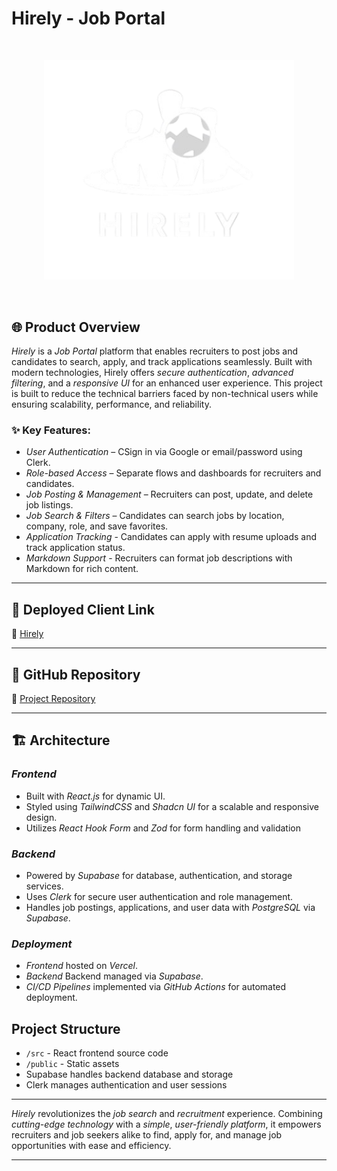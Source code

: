 # Hirely - Job Portal

<br />
<p align="center">
  <img src="public/logo.png" alt="Hirely Logo" width="400"/>
</p>
<br />

## 🌐 Product Overview

_Hirely_ is a _Job Portal_ platform that enables recruiters to post jobs and candidates to search, apply, and track applications seamlessly. Built with modern technologies, Hirely offers _secure authentication_, _advanced filtering_, and a _responsive UI_ for an enhanced user experience.
This project is built to reduce the technical barriers faced by non-technical users while ensuring scalability, performance, and reliability.

### ✨ Key Features:

-   _User Authentication_ – CSign in via Google or email/password using Clerk.
-   _Role-based Access_ – Separate flows and dashboards for recruiters and candidates.
-   _Job Posting & Management_ – Recruiters can post, update, and delete job listings.
-   _Job Search & Filters_ – Candidates can search jobs by location, company, role, and save favorites.
-   _Application Tracking_ - Candidates can apply with resume uploads and track application status.
-   _Markdown Support_ - Recruiters can format job descriptions with Markdown for rich content.

---

## 🔗 Deployed Client Link

🔗 [Hirely](https://hirely-brown.vercel.app/)

---

## 🔗 GitHub Repository

🔗 [Project Repository](https://github.com/arpitr2106/Hirely)

---

## 🏗️ Architecture

### _Frontend_

-   Built with _React.js_ for dynamic UI.
-   Styled using _TailwindCSS_ and _Shadcn UI_ for a scalable and responsive design.
-   Utilizes _React Hook Form_ and _Zod_ for form handling and validation

### _Backend_

-   Powered by _Supabase_ for database, authentication, and storage services.
-   Uses _Clerk_ for secure user authentication and role management.
-   Handles job postings, applications, and user data with _PostgreSQL_ via _Supabase_.

### _Deployment_

-   _Frontend_ hosted on _Vercel_.
-   _Backend_ Backend managed via _Supabase_.
-   _CI/CD Pipelines_ implemented via _GitHub Actions_ for automated deployment.

## Project Structure

- `/src` - React frontend source code
- `/public` - Static assets
- Supabase handles backend database and storage
- Clerk manages authentication and user sessions

---

_Hirely_ revolutionizes the _job search_ and _recruitment_ experience. Combining _cutting-edge technology_ with a _simple_, _user-friendly platform_, it empowers recruiters and job seekers alike to find, apply for, and manage job opportunities with ease and efficiency.

---
